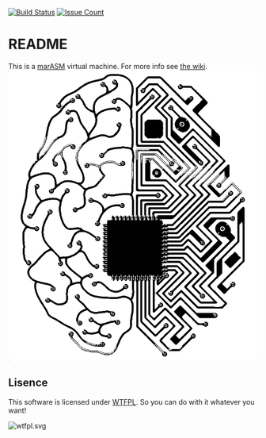 [![Build Status](https://travis-ci.org/marasm-group/mvm.svg?branch=master)](https://travis-ci.org/marasm-group/mvm)   [![Issue Count](https://codeclimate.com/github/marasm-group/mvm/badges/issue_count.svg)](https://codeclimate.com/github/marasm-group/mvm)
# README #
This is a [marASM](https://github.com/marasm-group/mvm/wiki/marASM-syntax) virtual machine. For more info see [the wiki](https://github.com/marasm-group/mvm/wiki).
![Logo](https://raw.githubusercontent.com/marasm-group/mvm/master/logo.png)

## Lisence ##

This software is licensed under [WTFPL](http://www.wtfpl.net/about/). So you can do with it whatever you want!

![wtfpl.svg](http://www.wtfpl.net/wp-content/uploads/2012/12/wtfpl.svg)
 
